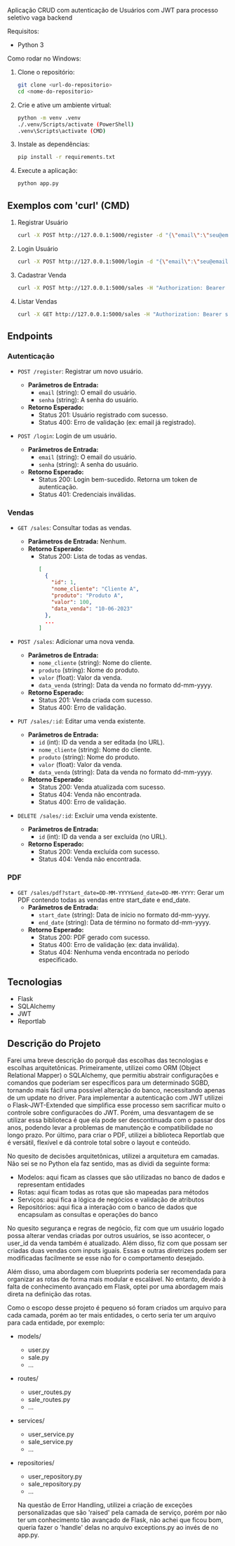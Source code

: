 Aplicação CRUD com autenticação de Usuários com JWT para processo seletivo vaga backend

Requisitos:
- Python 3

Como rodar no Windows:

1. Clone o repositório:
    ```bash
    git clone <url-do-repositorio>
    cd <nome-do-repositorio>
    ```

2. Crie e ative um ambiente virtual:
    ```bash
    python -m venv .venv
    ./.venv/Scripts/activate (PowerShell)
    .venv\Scripts\activate (CMD)
    ```

3. Instale as dependências:
    ```bash
    pip install -r requirements.txt
    ```

4. Execute a aplicação:
    ```bash
    python app.py
    ```

## Exemplos com 'curl' (CMD)
1. Registrar Usuário
    ```bash
    curl -X POST http://127.0.0.1:5000/register -d "{\"email\":\"seu@email.com\", \"password\":\"sua_senha\"}" -H "Content-Type: application/json"
    ```

2. Login Usuário
    ```bash
    curl -X POST http://127.0.0.1:5000/login -d "{\"email\":\"seu@email.com\", \"password\":\"sua_senha\"}" -H "Content-Type: application/json"
    ```

3. Cadastrar Venda
    ```bash
    curl -X POST http://127.0.0.1:5000/sales -H "Authorization: Bearer seu_token_aqui" -H "Content-Type: application/json" -d "{\"nome_cliente\": \"nome\", \"produto\": \"nome_produto\", \"valor\": 1000, \"data_venda\": \"10-06-2024\"}"
    ```

3. Listar Vendas
    ```bash
    curl -X GET http://127.0.0.1:5000/sales -H "Authorization: Bearer seu_token_aqui" -H "Content-Type: application/json"
    ```

## Endpoints

### Autenticação

- `POST /register`: Registrar um novo usuário.
  - **Parâmetros de Entrada:**
    - `email` (string): O email do usuário.
    - `senha` (string): A senha do usuário.
  - **Retorno Esperado:**
    - Status 201: Usuário registrado com sucesso.
    - Status 400: Erro de validação (ex: email já registrado).

- `POST /login`: Login de um usuário.
  - **Parâmetros de Entrada:**
    - `email` (string): O email do usuário.
    - `senha` (string): A senha do usuário.
  - **Retorno Esperado:**
    - Status 200: Login bem-sucedido. Retorna um token de autenticação.
    - Status 401: Credenciais inválidas.

### Vendas

- `GET /sales`: Consultar todas as vendas.
  - **Parâmetros de Entrada:** Nenhum.
  - **Retorno Esperado:**
    - Status 200: Lista de todas as vendas.
      ```json
      [
        {
          "id": 1,
          "nome_cliente": "Cliente A",
          "produto": "Produto A",
          "valor": 100,
          "data_venda": "10-06-2023"
        },
        ...
      ]
      ```

- `POST /sales`: Adicionar uma nova venda.
  - **Parâmetros de Entrada:**
    - `nome_cliente` (string): Nome do cliente.
    - `produto` (string): Nome do produto.
    - `valor` (float): Valor da venda.
    - `data_venda` (string): Data da venda no formato dd-mm-yyyy.
  - **Retorno Esperado:**
    - Status 201: Venda criada com sucesso.
    - Status 400: Erro de validação.

- `PUT /sales/:id`: Editar uma venda existente.
  - **Parâmetros de Entrada:**
    - `id` (int): ID da venda a ser editada (no URL).
    - `nome_cliente` (string): Nome do cliente.
    - `produto` (string): Nome do produto.
    - `valor` (float): Valor da venda.
    - `data_venda` (string): Data da venda no formato dd-mm-yyyy.
  - **Retorno Esperado:**
    - Status 200: Venda atualizada com sucesso.
    - Status 404: Venda não encontrada.
    - Status 400: Erro de validação.

- `DELETE /sales/:id`: Excluir uma venda existente.
  - **Parâmetros de Entrada:**
    - `id` (int): ID da venda a ser excluída (no URL).
  - **Retorno Esperado:**
    - Status 200: Venda excluída com sucesso.
    - Status 404: Venda não encontrada.

### PDF

- `GET /sales/pdf?start_date=DD-MM-YYYY&end_date=DD-MM-YYYY`: Gerar um PDF contendo todas as vendas entre start_date e end_date.
  - **Parâmetros de Entrada:**
    - `start_date` (string): Data de início no formato dd-mm-yyyy.
    - `end_date` (string): Data de término no formato dd-mm-yyyy.
  - **Retorno Esperado:**
    - Status 200: PDF gerado com sucesso.
    - Status 400: Erro de validação (ex: data inválida).
    - Status 404: Nenhuma venda encontrada no período especificado.


## Tecnologias

- Flask
- SQLAlchemy
- JWT
- Reportlab

## Descrição do Projeto

Farei uma breve descrição do porquê das escolhas das tecnologias e escolhas arquitetônicas. Primeiramente, utilizei como ORM (Object Relational Mapper) o SQLAlchemy, que permitiu abstrair configurações e comandos que poderiam ser específicos para um determinado SGBD, tornando mais fácil uma possível alteração do banco, necessitando apenas de um update no driver. Para implementar a autenticação com JWT utilizei o Flask-JWT-Extended que simplifica esse processo sem sacrificar muito o controle sobre configuracões do JWT. Porém, uma desvantagem de se utilizar essa biblioteca é que ela pode ser descontinuada com o passar dos anos, podendo levar a problemas de manutenção e compatibilidade no longo prazo. Por último, para criar o PDF, utilizei a biblioteca Reportlab que é versátil, flexível e dá controle total sobre o layout e conteúdo.

No quesito de decisões arquitetônicas, utilizei a arquitetura em camadas. Não sei se no Python ela faz sentido, mas as dividi da seguinte forma:
- Modelos: aqui ficam as classes que são utilizadas no banco de dados e representam entidades
- Rotas: aqui ficam todas as rotas que são mapeadas para métodos
- Serviços: aqui fica a lógica de negócios e validação de atributos
- Repositórios: aqui fica a interação com o banco de dados que encapsulam as consultas e operações do banco

No quesito segurança e regras de negócio, fiz com que um usuário logado possa alterar vendas criadas por outros usuários, se isso acontecer, o user_id da venda também é atualizado. Além disso, fiz com que possam ser criadas duas vendas com inputs iguais. Essas e outras diretrizes podem ser modificadas facilmente se esse não for o comportamento desejado.

Além disso, uma abordagem com blueprints poderia ser recomendada para organizar as rotas de forma mais modular e escalável. No entanto, devido à falta de conhecimento avançado em Flask, optei por uma abordagem mais direta na definição das rotas.

Como o escopo desse projeto é pequeno só foram criados um arquivo para cada camada, porém ao ter mais entidades, o certo seria ter um arquivo para cada entidade, por exemplo:

- models/
  - user.py
  - sale.py
  - ...
- routes/
  - user_routes.py
  - sale_routes.py
  - ...
- services/
  - user_service.py
  - sale_service.py
  - ...
- repositories/
  - user_repository.py
  - sale_repository.py
  - ...

  Na questão de Error Handling, utilizei a criação de exceções personalizadas que são 'raised' pela camada de serviço, porém por não ter um conhecimento tão avançado de Flask, não achei que ficou bom, queria fazer o 'handle' delas no arquivo exceptions.py ao invés de no app.py.